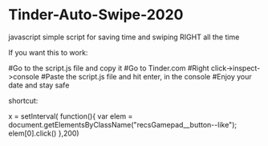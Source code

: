 # Tinder-Auto-Swipe-2020
javascript simple script for saving time and swiping RIGHT all the time 

If you want this to work: 

#Go to the script.js file and copy it
#Go to Tinder.com
#Right click->inspect->console
#Paste the script.js file and hit enter, in the console
#Enjoy your date and stay safe




shortcut: 

x = setInterval(
  function(){
   var elem = document.getElementsByClassName("recsGamepad__button--like");
   elem[0].click()
  },200)
